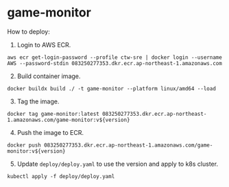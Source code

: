 # game-monitor
How to deploy:
1. Login to AWS ECR.
```
aws ecr get-login-password --profile ctw-sre | docker login --username AWS --password-stdin 083250277353.dkr.ecr.ap-northeast-1.amazonaws.com
```

2. Build container image.
```
docker buildx build ./ -t game-monitor --platform linux/amd64 --load
```

3. Tag the image.
```
docker tag game-monitor:latest 083250277353.dkr.ecr.ap-northeast-1.amazonaws.com/game-monitor:v${version}
```

4. Push the image to ECR.
```
docker push 083250277353.dkr.ecr.ap-northeast-1.amazonaws.com/game-monitor:v${version}
```

5. Update `deploy/deploy.yaml` to use the version and apply to k8s cluster.
```
kubectl apply -f deploy/deploy.yaml
```

